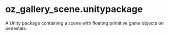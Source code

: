 # oz_gallery_scene.unitypackage
A Unity package containing a scene with floating primitive game objects on pedestals.
